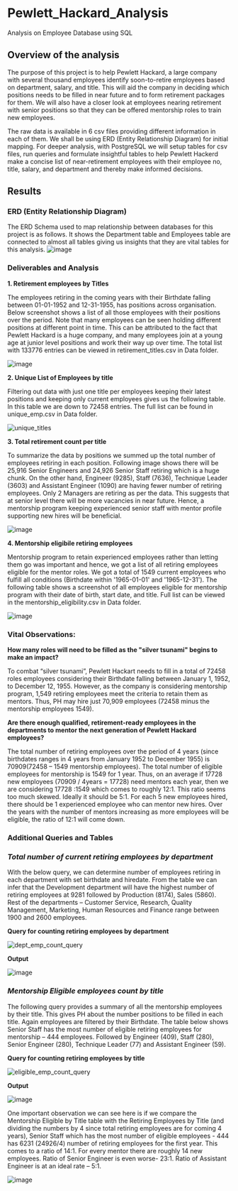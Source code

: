 # Pewlett_Hackard_Analysis

Analysis on Employee Database using SQL 

## Overview of the analysis

The purpose of this project is to help Pewlett Hackard, a large company with several thousand employees identify soon-to-retire employees based on department, salary, and title. This will aid the company in deciding which positions needs to be filled in near future and to form retirement packages for them. We will also have a closer look at employees nearing retirement with senior positions so that they can be offered mentorship roles to train new employees. 

The raw data is available in 6 csv files providing different information in each of them. We shall be using ERD (Entity Relationship Diagram) for initial mapping. For deeper analysis, with PostgreSQL we will setup tables for csv files, run queries and formulate insightful tables to help Pewlett Hackerd make a concise list of near-retirement employees with their employee no, title, salary, and department and thereby make informed decisions. 

## Results

### ERD (Entity Relationship Diagram)
The ERD Schema used to map relationship between databases for this project is as follows. It shows the Department table and Employees table are connected to almost all tables giving us insights that they are vital tables for this analysis.
![image](https://user-images.githubusercontent.com/108366412/185514340-90e9f8bc-4990-4757-88e3-9e35ce281964.png)
 
### Deliverables and Analysis

**1. Retirement employees by Titles**

The employees retiring in the coming years with their Birthdate falling between 01-01-1952 and 12-31-1955, has positions across organisation. Below screenshot shows a list of all those employees with their positions over the period. Note that many employees can be seen holding different positions at different point in time. This can be attributed to the fact that Pewlett Hackard is a huge company, and many employees join at a young age at junior level positions and work their way up over time. The total list with 133776 entries can be viewed in retirement_titles.csv in Data folder.

![image](https://user-images.githubusercontent.com/108366412/185514351-a1c78bad-a8d0-4445-b673-e19738f8de3d.png)
 
**2. Unique List of Employees by title**

Filtering out data with just one title per employees keeping their latest positions and keeping only current employees gives us the following table. In this table we are down to 72458 entries. The full list can be found in unique_emp.csv in Data folder.

![unique_titles](https://user-images.githubusercontent.com/108366412/185515393-fa933ce8-ca9f-4c5c-8e42-a2c49a0ae524.png)

**3. Total retirement count per title**

To summarize the data by positions we summed up the total number of employees retiring in each position. Following image shows there will be 25,916 Senior Engineers and 24,926 Senior Staff retiring which is a huge chunk. On the other hand, Engineer (9285), Staff (7636), Technique Leader (3603) and Assistant Engineer (1090) are having fewer number of retiring employees. Only 2 Managers are retiring as per the data. This suggests that at senior level there will be more vacancies in near future. Hence, a mentorship program keeping experienced senior staff with mentor profile supporting new hires will be beneficial. 

![image](https://user-images.githubusercontent.com/108366412/185514402-13f7e42c-084e-4ec7-a10f-c93f8b394ac4.png)

**4. Mentorship eligibile retiring employees**

Mentorship program to retain experienced employees rather than letting them go was important and hence, we got a list of all retiring employees eligible for the mentor roles. We got a total of 1549 current employees who fulfill all conditions (Birthdate within '1965-01-01' and '1965-12-31'). The following table shows a screenshot of all employees eligible for mentorship program with their date of birth, start date, and title. Full list can be viewed in the mentorship_eligibility.csv in Data folder.

![image](https://user-images.githubusercontent.com/108366412/185514431-c337287e-2cae-4890-a3ea-35fb5dc9fc6a.png)

### Vital Observations:

**How many roles will need to be filled as the "silver tsunami" begins to make an impact?**

To combat “silver tsunami”, Pewlett Hackart needs to fill in a total of 72458 roles employees considering their Birthdate falling between January 1, 1952, to December 12, 1955. However, as the company is considering mentorship program, 1,549 retiring employees meet the criteria to retain them as mentors. Thus, PH may hire just 70,909 employees (72458 minus the mentorship employees 1549). 

**Are there enough qualified, retirement-ready employees in the departments to mentor the next generation of Pewlett Hackard employees?**

The total number of retiring employees over the period of 4 years (since birthdates ranges in 4 years from January 1952 to December 1955) is 70909(72458 – 1549 mentorship employees). The total number of eligible employees for mentorship is 1549 for 1 year. Thus, on an average if 17728 new employees (70909 / 4years = 17728) need mentors each year, then we are considering 17728 :1549 which comes to roughly 12:1. This ratio seems too much skewed. Ideally it should be 5:1. For each 5 new employees hired, there should be 1 experienced employee who can mentor new hires. Over the years with the number of mentors increasing as more employees will be eligible, the ratio of 12:1 will come down.

### Additional Queries and Tables

### ***Total number of current retiring employees by department*** 

With the below query, we can determine number of employees retiring in each department with set birthdate and hiredate. From the table we can infer that the Development department will have the highest number of retiring employees at 9281 followed by Production (8174), Sales (5860). Rest of the departments – Customer Service, Research, Quality Management, Marketing, Human Resources and Finance range between 1900 and 2600 employees. 

**Query for counting retiring employees by department**

![dept_emp_count_query](https://user-images.githubusercontent.com/108366412/185519032-397bb6eb-cecd-4406-954b-4edaf4e92e9c.png)

**Output**

![image](https://user-images.githubusercontent.com/108366412/185514468-91a3c301-b0ed-4670-b3c5-c43d356a0a65.png)

 
### ***Mentorship Eligible employees count by title***

The following query provides a summary of all the mentorship employees by their title. This gives PH about the number positions to be filled in each title. Again employees are filtered by their Birthdate. The table below shows Senior Staff has the most number of eligible retiring employees for mentorship – 444 employees. Followed by Engineer (409), Staff (280), Senior Engineer (280), Technique Leader (77) and Assistant Engineer (59). 

**Query for counting retiring employees by title** 

![eligible_emp_count_query](https://user-images.githubusercontent.com/108366412/185519148-662bba94-5365-4dca-9da3-9b071c6e9574.png)

**Output**

![image](https://user-images.githubusercontent.com/108366412/185514495-1aab2495-a9e6-46e0-864a-c9892d75d8b2.png)

 
One important observation we can see here is if we compare the Mentorship Eligible by Title table with the Retiring Employees by Title (and dividing the numbers by 4 since total retiring employees are for coming 4 years), Senior Staff which has the most number of eligible employees - 444 has 6231 (24926/4) number of retiring employees for the first year. This comes to a ratio of 14:1. For every mentor there are roughly 14 new employees. Ratio of Senior Engineer is even worse- 23:1. Ratio of Assistant Engineer is at an ideal rate – 5:1. 

 ![image](https://user-images.githubusercontent.com/108366412/185514508-dde785a7-dbc3-4c07-ac7f-5bf8dd349804.png)

